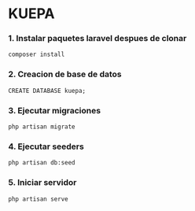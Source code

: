 # KUEPA

### 1. Instalar paquetes laravel despues de clonar
```
composer install
```

### 2. Creacion de base de datos
```
CREATE DATABASE kuepa;
```

### 3. Ejecutar migraciones
```
php artisan migrate
```

### 4. Ejecutar seeders
```
php artisan db:seed
```

### 5. Iniciar servidor
```
php artisan serve
```
